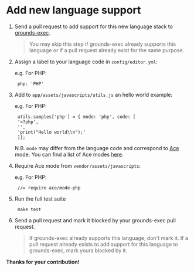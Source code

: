 # Add new language support

1. Send a pull request to add support for this new language stack to
[grounds-exec](https://github.com/grounds/grounds-exec).

    >You may skip this step if grounds-exec already supports this
    language or if a pull request already exist for the same
    purpose.

2. Assign a label to your language code in `config/editor.yml`:
    
    e.g. For PHP:

        php: 'PHP'

3. Add to `app/assets/javascripts/utils.js` an hello world example:

    e.g. For PHP:

        utils.samples['php'] = { mode: 'php', code: [
        '<?php',
        '',
        'print("Hello world\\n");'
        ]};

    N.B. `mode` may differ from the language code and correspond to
    [Ace](http://ace.c9.io/) mode. You can find a list of Ace modes
    [here](https://github.com/ajaxorg/ace/tree/master/lib/ace/mode).

4. Require Ace mode from `vendor/assets/javascripts`:

    e.g. For PHP:

        //= require ace/mode-php

5. Run the full test suite

        make test

6. Send a pull request and mark it blocked by your grounds-exec pull
request.
    >If grounds-exec already supports this language, don't mark it.
    If a pull request already exists to add support for this language
    to grounds-exec, mark yours blocked by it.

**Thanks for your contribution!** 




